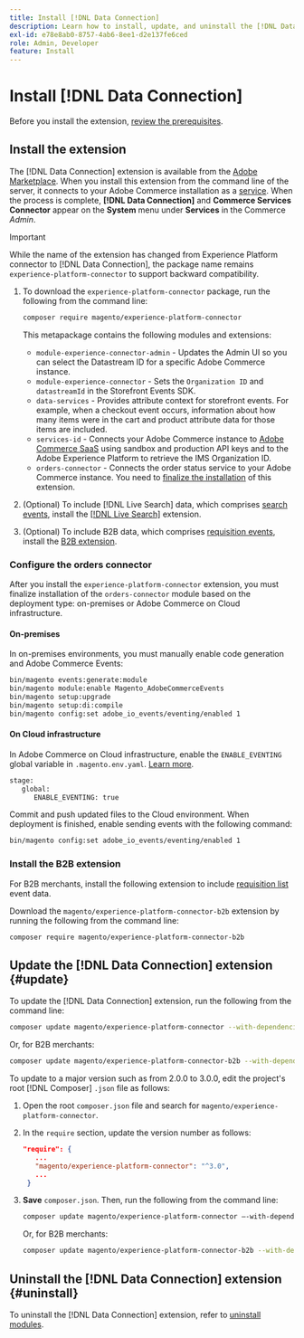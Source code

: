 ```yaml
---
title: Install [!DNL Data Connection]
description: Learn how to install, update, and uninstall the [!DNL Data Connection] extension from Adobe Commerce.
exl-id: e78e8ab0-8757-4ab6-8ee1-d2e137fe6ced
role: Admin, Developer
feature: Install
---
```

# Install [!DNL Data Connection]

Before you install the extension, [review the prerequisites](overview.md#prereqs).

## Install the extension

The [!DNL Data Connection] extension is available from the [Adobe Marketplace](https://commercemarketplace.adobe.com/magento-experience-platform-connector.html). When you install this extension from the command line of the server, it connects to your Adobe Commerce installation as a [service](../landing/saas.md). When the process is complete, **[!DNL Data Connection]** and **Commerce Services Connector** appear on the **System** menu under **Services** in the Commerce _Admin_.

>[!IMPORTANT]
>
>While the name of the extension has changed from Experience Platform connector to [!DNL Data Connection], the package name remains `experience-platform-connector` to support backward compatibility.

1. To download the `experience-platform-connector` package, run the following from the command line:

   ```bash
   composer require magento/experience-platform-connector
   ```

   This metapackage contains the following modules and extensions:

   * `module-experience-connector-admin` - Updates the Admin UI so you can select the Datastream ID for a specific Adobe Commerce instance.
   * `module-experience-connector` - Sets the `Organization ID` and `datastreamId` in the Storefront Events SDK.
   * `data-services` - Provides attribute context for storefront events. For example, when a checkout event occurs, information about how many items were in the cart and product attribute data for those items are included.
   * `services-id` - Connects your Adobe Commerce instance to [Adobe Commerce SaaS](../landing/saas.md) using sandbox and production API keys and to the Adobe Experience Platform to retrieve the IMS Organization ID.
   * `orders-connector` - Connects the order status service to your Adobe Commerce instance. You need to [finalize the installation](#configure-the-orders-connector) of this extension.

1. (Optional) To include [!DNL Live Search] data, which comprises [search events](events.md#search-events), install the [[!DNL Live Search]](../live-search/install.md) extension.

1. (Optional) To include B2B data, which comprises [requisition events](events.md#b2b-events), install the [B2B extension](#install-the-b2b-extension).

### Configure the orders connector

After you install the `experience-platform-connector` extension, you must finalize installation of the `orders-connector` module based on the deployment type: on-premises or Adobe Commerce on Cloud infrastructure.

#### On-premises

In on-premises environments, you must manually enable code generation and Adobe Commerce Events:

   ```bash
   bin/magento events:generate:module
   bin/magento module:enable Magento_AdobeCommerceEvents
   bin/magento setup:upgrade
   bin/magento setup:di:compile
   bin/magento config:set adobe_io_events/eventing/enabled 1
   ```

#### On Cloud infrastructure

In Adobe Commerce on Cloud infrastructure, enable the `ENABLE_EVENTING` global variable in `.magento.env.yaml`. [Learn more](https://experienceleague.adobe.com/docs/commerce-cloud-service/user-guide/configure/env/stage/variables-global.html#enable_eventing).

   ```bash
   stage:
      global:
         ENABLE_EVENTING: true
   ```

Commit and push updated files to the Cloud environment. When deployment is finished, enable sending events with the following command:

   ```bash
   bin/magento config:set adobe_io_events/eventing/enabled 1
   ```

### Install the B2B extension

For B2B merchants, install the following extension to include [requisition list](events.md#b2b-events) event data.

Download the `magento/experience-platform-connector-b2b` extension by running the following from the command line:

   ```bash
   composer require magento/experience-platform-connector-b2b
   ```

## Update the [!DNL Data Connection] extension {#update}

To update the [!DNL Data Connection] extension, run the following from the command line:

```bash
composer update magento/experience-platform-connector --with-dependencies
```

Or, for B2B merchants:

```bash
composer update magento/experience-platform-connector-b2b --with-dependencies
```

To update to a major version such as from 2.0.0 to 3.0.0, edit the project's root [!DNL Composer] `.json` file as follows:

1. Open the root `composer.json` file and search for `magento/experience-platform-connector`.

1. In the `require` section, update the version number as follows:

   ```json
   "require": {
      ...
      "magento/experience-platform-connector": "^3.0",
      ...
    }
   ```

1. **Save** `composer.json`. Then, run the following from the command line:

   ```bash
   composer update magento/experience-platform-connector –-with-dependencies
   ```

   Or, for B2B merchants:

   ```bash
   composer update magento/experience-platform-connector-b2b --with-dependencies
   ```

## Uninstall the [!DNL Data Connection] extension {#uninstall}

To uninstall the [!DNL Data Connection] extension, refer to [uninstall modules](https://experienceleague.adobe.com/docs/commerce-operations/installation-guide/tutorials/uninstall-modules.html).
